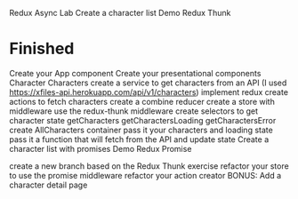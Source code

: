 Redux Async Lab
Create a character list
Demo Redux Thunk


# Finished
Create your App component
Create your presentational components
Character
Characters
create a service to get characters from an API (I used https://xfiles-api.herokuapp.com/api/v1/characters)
implement redux
create actions to fetch characters
create a combine reducer
create a store with middleware
use the redux-thunk middleware
create selectors to get character state
getCharacters
getCharactersLoading
getCharactersError
create AllCharacters container
pass it your characters and loading state
pass it a function that will fetch from the API and update state
Create a character list with promises
Demo Redux Promise

create a new branch based on the Redux Thunk exercise
refactor your store to use the promise middleware
refactor your action creator BONUS:
Add a character detail page